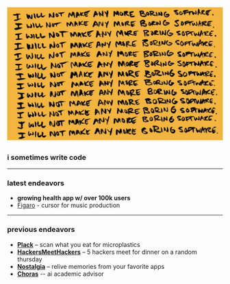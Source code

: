 # ![Header Image](https://github.com/AbelNoble/AbelNoble/blob/aaf8ac143df0f2f21296a74bd77bbdd4761b7dbd/boring_software.jpg)

### i sometimes write code

---

### latest endeavors  
- **growing health app w/ over 100k users**
- [Figaro](https://tryfigaro.com) - cursor for music production

---

### previous endeavors  
- **[Plack](https://plack.io)** – scan what you eat for microplastics
- **[HackersMeetHackers](https://hackersmeethackers.com)** – 5 hackers meet for dinner on a random thursday
- **[Nostalgia](https://nostalgia-app.com)** – relive memories from your favorite apps
- **[Choras](https://github.com/AbelNoble/Choras)** -- ai academic advisor
